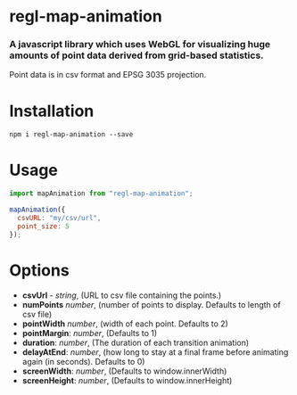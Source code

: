 # regl-map-animation

### A javascript library which uses WebGL for visualizing huge amounts of point data derived from grid-based statistics.

Point data is in csv format and EPSG 3035 projection.

# Installation

`npm i regl-map-animation --save`

# Usage

```javascript
import mapAnimation from "regl-map-animation";

mapAnimation({
  csvURL: "my/csv/url",
  point_size: 5
});
```

# Options

  * **csvUrl** - _string_, (URL to csv file containing the points.)
  * **numPoints** _number_, (number of points to display. Defaults to length of csv file)
  * **pointWidth** _number_, (width of each point. Defaults to 2)
  * **pointMargin**: _number_, (Defaults to 1) 
  * **duration**: _number_, (The duration of each transition animation)
  * **delayAtEnd**: _number_, (how long to stay at a final frame before animating again (in seconds). Defaults to 0)
  * **screenWidth**: _number_, (Defaults to window.innerWidth)
  * **screenHeight**: _number_, (Defaults to window.innerHeight)